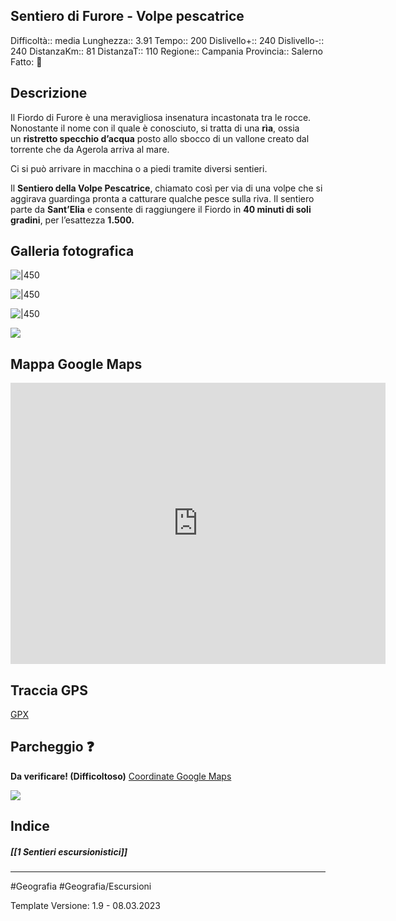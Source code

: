 ## Sentiero di Furore - Volpe pescatrice
Difficoltà:: media
Lunghezza::  3.91
Tempo:: 200
Dislivello+:: 240
Dislivello-:: 240
DistanzaKm:: 81
DistanzaT:: 110
Regione:: Campania
Provincia:: Salerno
Fatto:  🔴

## Descrizione
Il Fiordo di Furore è una meravigliosa insenatura incastonata tra le rocce. Nonostante il nome con il quale è conosciuto, si tratta di una **rìa**, ossia un **ristretto specchio d’acqua** posto allo sbocco di un vallone creato dal torrente che da Agerola arriva al mare.

Ci si può arrivare in macchina o a piedi tramite diversi sentieri.

Il **Sentiero della Volpe Pescatrice**, chiamato così per via di una volpe che si aggirava guardinga pronta a catturare qualche pesce sulla riva. Il sentiero parte da **Sant’Elia** e consente di raggiungere il Fiordo in **40 minuti di soli gradini**, per l’esattezza **1.500.**

## Galleria fotografica
![|450](https://i.imgur.com/aSQxsjx.png)

![|450](https://i.imgur.com/HXBPWc4.jpg)


![|450](https://i.imgur.com/fkHBs9c.png)

![](https://i.imgur.com/6ByjUZo.png)


## Mappa Google Maps
<iframe src="https://www.google.com/maps/embed?pb=!1m18!1m12!1m3!1d3028.7084587560703!2d14.55226265044399!3d40.61425557924127!2m3!1f0!2f0!3f0!3m2!1i1024!2i768!4f13.1!3m3!1m2!1s0x133b96a2cb4b931d%3A0xb2c9742dd2d12e93!2sFiordo%20di%20Furore!5e0!3m2!1sit!2sit!4v1678450709295!5m2!1sit!2sit" width="600" height="450" style="border:0;" allowfullscreen="" loading="lazy" referrerpolicy="no-referrer-when-downgrade"></iframe>

## Traccia GPS
[GPX](https://drive.google.com/file/d/1DXsQw-pwWoPJINsquhhbDTLN_KOeGszH/view?usp=share_link)

## Parcheggio ❓
**Da verificare! (Difficoltoso)**
[Coordinate Google Maps](https://goo.gl/maps/4bpbyuFoddd21nJ49)

![](https://i.imgur.com/Qn8Ykon.png)

## Indice
##### [[1 Sentieri escursionistici]]
---

#Geografia 
#Geografia/Escursioni 

Template Versione: 1.9 - 08.03.2023